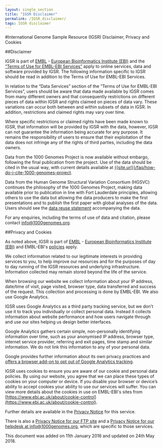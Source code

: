 ```yaml
---
layout: single_section
title: "IGSR Disclaimer"
permalink: /IGSR_disclaimer/
tags: IGSR disclaimer
---
```


#International Genome Sample Resource (IGSR) Disclaimer, Privacy and Cookies

##Disclaimer

IGSR is part of [EMBL](http://www.embl.org) - [European Bioinformatics Institute (EBI)](http://www.ebi.ac.uk) and the [“Terms of Use for EMBL-EBI Services”]( https://www.ebi.ac.uk/about/terms-of-use) apply to online services, data and software provided by IGSR. The following information specific to IGSR should be read in addition to the Terms of Use for EMBL-EBI Services. 

In relation to the “Data Services” section of the “Terms of Use for EMBL-EBI Services”, users should be aware that data made available by IGSR comes from many different owners and that consequently restrictions on different pieces of data within IGSR and rights claimed on pieces of data vary. These variations can occur both between and within subsets of data in IGSR. In addition, restrictions and claimed rights may vary over time.

Where specific restrictions or claimed rights have been made known to IGSR, that information will be provided by IGSR with the data, however, IGSR can not guarantee the information being accurate for any purpose. It remains the responsibility of users to ensure that their exploitation of the data does not infringe any of the rights of third parties, including the data owners.

Data from the 1000 Genomes Project is now available without embargo, following the final publication from the project. Use of the data should be cited in the usual way, with current details available at  [{{site.url}}/faq/how-do-i-cite-1000-genomes-project](/faq/how-do-i-cite-1000-genomes-project).

Data from the Human Genome Structural Variation Consortium (HGSVC) continues the philosophy of the 1000 Genomes Project, making data available prior to publication in line with Fort Lauderdale principles, allowing others to use the data but allowing the data producers to make the first presentations and to publish the first paper with global analyses of the data. Users should see the [data reuse statement](https://github.com/igsr/1000Genomes_data_indexes/blob/master/data_collections/hgsv_sv_discovery/README_hgsvc_datareuse_statement.md) accompanying the data.

For any enquiries, including the terms of use of data and citation, please contact info@1000genomes.org.

##Privacy and Cookies

As noted above, IGSR is part of [EMBL](http://www.embl.org) - [European Bioinformatics Institute (EBI)](http://www.ebi.ac.uk) and EMBL-EBI's [policies](http://www.ebi.ac.uk/Information/privacy) apply.

We collect information related to our legitimate interests in providing services to you, to help improve our resources and for the purposes of day to day running of the IGSR resources and underlying infrastructure. Information collected may remain stored beyond the life of the service. 

When browsing our website we collect information about your IP address, date/time of visit, page visited, browser type, data transferred and success of the request. This collection and processing is done by EMBL-EBI. We also use Google Analytics.

IGSR uses Google Analytics as a third party tracking service, but we don’t use it to track you individually or collect personal data. Instead it collects information about website performance and how users navigate through and use our sites helping us design better interfaces.

Google Analytics gathers certain simple, non-personally identifying information over time, such as your anonymised IP address, browser type, internet service provider, referring and exit pages, time stamp and similar information. We do not link this information to any of your personal data.

Google provides further information about its own privacy practices and [offers a browser add-on to opt out of Google Analytics tracking](https://tools.google.com/dlpage/gaoptout).

IGSR uses cookies to ensure you are aware of our cookie and personal data policies. By using our website, you agree that we can place these types of cookies on your computer or device. If you disable your browser or device’s ability to accept cookies your ability to use our services will suffer. You can view more details about the cookies in use on EMBL-EBI's sites from [https://www.ebi.ac.uk/about/cookie-control](https://www.ebi.ac.uk/about/cookie-control).

Further details are available in the [Privacy Notice](https://www.ebi.ac.uk/data-protection/privacy-notice/igsr-website) for this service. 

There is also a [Privacy Notice for our FTP site](https://www.ebi.ac.uk/data-protection/privacy-notice/igsr-ftp) and a [Privacy Notice for our helpdesk at info@1000genomes.org](https://www.ebi.ac.uk/data-protection/privacy-notice/igsr-helpdesk-rt), which are specific to those services.


This document was added on 11th January 2016 and updated on 24th May 2018.
